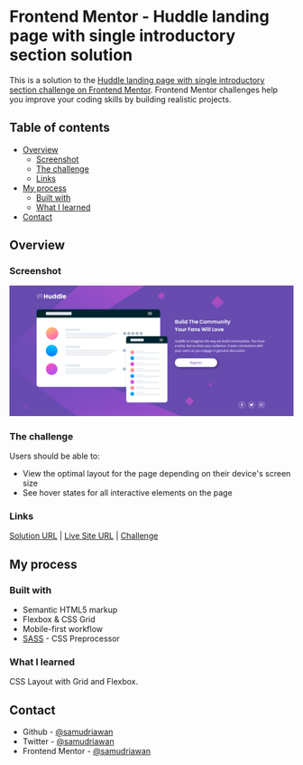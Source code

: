 # Frontend Mentor - Huddle landing page with single introductory section solution

This is a solution to the [Huddle landing page with single introductory section challenge on Frontend Mentor](https://www.frontendmentor.io/challenges/huddle-landing-page-with-a-single-introductory-section-B_2Wvxgi0). Frontend Mentor challenges help you improve your coding skills by building realistic projects.

## Table of contents

- [Overview](#overview)
  - [Screenshot](#screenshot)
  - [The challenge](#the-challenge)
  - [Links](#links)
- [My process](#my-process)
  - [Built with](#built-with)
  - [What I learned](#what-i-learned)
- [Contact](#contact)

## Overview

### Screenshot

![Preview Screenshot](images/Screenshot.png)

### The challenge

Users should be able to:

- View the optimal layout for the page depending on their device's screen size
- See hover states for all interactive elements on the page

### Links

[Solution URL](https://www.frontendmentor.io/solutions/responsive-mobilefirst-with-sass-using-flexbox-and-grid-L9mZUbPzh) |
[Live Site URL](https://samudriawan.github.io/huddle-landing-page-frontendmentor/) |
[Challenge](https://www.frontendmentor.io/challenges/huddle-landing-page-with-a-single-introductory-section-B_2Wvxgi0)

## My process

### Built with

- Semantic HTML5 markup
- Flexbox & CSS Grid
- Mobile-first workflow
- [SASS](https://sass-lang.com/) - CSS Preprocessor

### What I learned

CSS Layout with Grid and Flexbox.

## Contact

- Github - [@samudriawan](https://github.com/samudriawan/)
- Twitter - [@samudriawan](https://twitter.com/samudriawan)
- Frontend Mentor - [@samudriawan](https://www.frontendmentor.io/profile/samudriawan)

